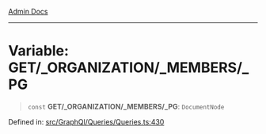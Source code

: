 [Admin Docs](/)

***

# Variable: GET/_ORGANIZATION/_MEMBERS/_PG

> `const` **GET/_ORGANIZATION/_MEMBERS/_PG**: `DocumentNode`

Defined in: [src/GraphQl/Queries/Queries.ts:430](https://github.com/PalisadoesFoundation/talawa-admin/blob/main/src/GraphQl/Queries/Queries.ts#L430)
